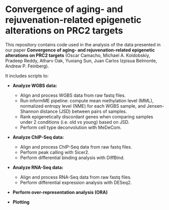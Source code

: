 # Convergence of aging- and rejuvenation-related epigenetic alterations on PRC2 targets

This repository contains code used in the analysis of the data presented in our paper **Convergence of aging- and rejuvenation-related epigenetic alterations on PRC2 targets** (Oscar Camacho, Michael A. Koldobskiy, Pradeep Reddy, Atharv Oak, Yuxiang Sun, Juan Carlos Izpisua Belmonte, Andrew P. Feinberg).

It includes scripts to:
- **Analyze WGBS data:**
  - Align and process WGBS data from raw fastq files.
  - Run informME pipeline: compute mean methylation level (MML), normalized entropy level (NME) for each WGBS sample, and Jensen-Shannon distance (JSD) between pairs of samples.
  - Rank epigenetically discordant genes when comparing samples under 2 conditions (i.e. old vs young) based on JSD.
  - Perform cell type deconvolution with MeDeCom.
    
- **Analyze ChIP-Seq data:**
  - Align and process ChIP-Seq data from raw fastq files.
  - Perform peak calling with Sicer2.
  - Perform differential binding analysis with DiffBind.

- **Analyze RNA-Seq data:**
  - Align and process RNA-Seq data from raw fastq files.
  - Perform differential expression analysis with DESeq2.
    
- **Perform over-representation analysis (ORA)**
- **Plotting**
